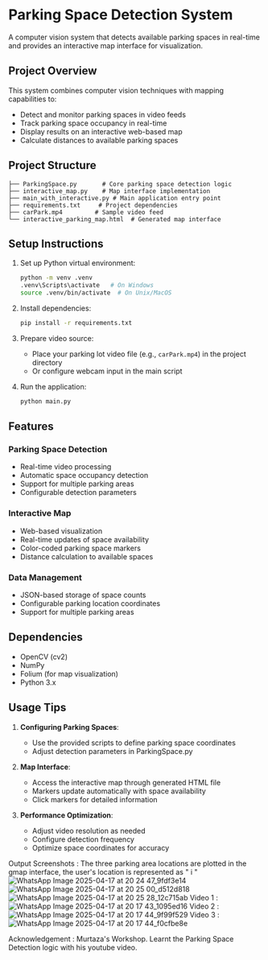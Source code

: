 
# Parking Space Detection System

A computer vision system that detects available parking spaces in real-time and provides an interactive map interface for visualization.

## Project Overview

This system combines computer vision techniques with mapping capabilities to:
- Detect and monitor parking spaces in video feeds
- Track parking space occupancy in real-time
- Display results on an interactive web-based map
- Calculate distances to available parking spaces

## Project Structure

```
├── ParkingSpace.py       # Core parking space detection logic
├── interactive_map.py    # Map interface implementation
├── main_with_interactive.py # Main application entry point
├── requirements.txt     # Project dependencies
├── carPark.mp4         # Sample video feed
└── interactive_parking_map.html  # Generated map interface
```

## Setup Instructions

1. Set up Python virtual environment:
   ```bash
   python -m venv .venv
   .venv\Scripts\activate   # On Windows
   source .venv/bin/activate  # On Unix/MacOS
   ```

2. Install dependencies:
   ```bash
   pip install -r requirements.txt
   ```

3. Prepare video source:
   - Place your parking lot video file (e.g., `carPark.mp4`) in the project directory
   - Or configure webcam input in the main script

4. Run the application:
   ```bash
   python main.py
   ```

## Features

### Parking Space Detection
- Real-time video processing
- Automatic space occupancy detection
- Support for multiple parking areas
- Configurable detection parameters

### Interactive Map
- Web-based visualization
- Real-time updates of space availability
- Color-coded parking space markers
- Distance calculation to available spaces

### Data Management
- JSON-based storage of space counts
- Configurable parking location coordinates
- Support for multiple parking areas

## Dependencies

- OpenCV (cv2)
- NumPy
- Folium (for map visualization)
- Python 3.x

## Usage Tips

1. **Configuring Parking Spaces**:
   - Use the provided scripts to define parking space coordinates
   - Adjust detection parameters in ParkingSpace.py

2. **Map Interface**:
   - Access the interactive map through generated HTML file
   - Markers update automatically with space availability
   - Click markers for detailed information

3. **Performance Optimization**:
   - Adjust video resolution as needed
   - Configure detection frequency
   - Optimize space coordinates for accuracy

Output Screenshots : 
The three parking area locations are plotted in the gmap interface, the user's location is represented as " i " 
![WhatsApp Image 2025-04-17 at 20 24 47_9fdf3e14](https://github.com/user-attachments/assets/b7261584-8550-4834-8100-0d4e1994a4ed)
![WhatsApp Image 2025-04-17 at 20 25 00_d512d818](https://github.com/user-attachments/assets/0a7bb8cc-f619-4c9f-a395-8e91a23f8d94)
![WhatsApp Image 2025-04-17 at 20 25 28_12c715ab](https://github.com/user-attachments/assets/f60600d8-5f6d-465c-8e69-3fb6ccc27bf9)
Video 1 : ![WhatsApp Image 2025-04-17 at 20 17 43_1095ed16](https://github.com/user-attachments/assets/09710b2e-7086-4f69-87d8-3f31734c0a98)
Video 2 : ![WhatsApp Image 2025-04-17 at 20 17 44_9f99f529](https://github.com/user-attachments/assets/4fdcb2a8-2422-40c1-9c28-1ca0b8eb51ba)
Video 3 : ![WhatsApp Image 2025-04-17 at 20 17 44_f0cfbe8e](https://github.com/user-attachments/assets/08f1235b-f892-4912-ae10-56bce0461480)

Acknowledgement : Murtaza's Workshop. Learnt the Parking Space Detection logic with his youtube video. 
